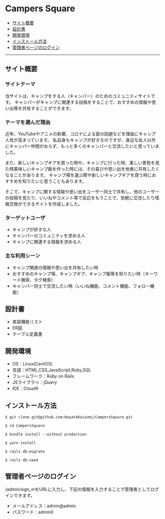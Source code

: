 # Campers Square

- [サイト概要](#サイト概要)
- [設計書](#設計書)
- [開発環境](#開発環境)
- [インストール方法](#インストール方法)
- [管理者ページのログイン](#管理者ページのログイン)

---

## サイト概要

### サイトテーマ
当サイトは、キャンプをする人（キャンパー）のためのコミュニティサイトです。
キャンパーがキャンプに関連する投稿をすることで、おすすめの情報や思い出等を共有することができます。

### テーマを選んだ理由
近年、YouTubeやアニメの影響、コロナによる密の回避などを理由にキャンプ人気が高まっています。
私自身もキャンプが好きなのですが、身近な友人以外にキャンパー仲間がおらず、もっと多くのキャンパーと交流したいと思っていました。

また、新しいキャンプギアを買った時や、キャンプに行った時、美しい景色を見た時美味しいキャンプ飯を作った時には、その喜びや思い出を他者に共有したくなることがあります。
キャンプ場を選ぶ際や新しいキャンプギアを買う時におすすめを知りたいと思うこともあります。

そこで、キャンプに関する情報や思い出をユーザー同士で共有し、他のユーザーの投稿を見たり、いいねやコメント等で反応をもうことで、気軽に交流したり情報交換ができるサイトを作成しました。

### ターゲットユーザ
- キャンプが好きな人
- キャンパーのコミュニティを求める人
- キャンプに関連する情報を求める人

### 主な利用シーン
- キャンプ関連の情報や思い出を共有したい時
- おすすめのキャンプ場、キャンプギア、キャンプ飯等を知りたい時（キーワード検索、タグ検索）
- キャンパー同士で交流したい時（いいね機能、コメント機能、フォロー機能）

## 設計書
- 実装機能リスト
- ER図
- テーブル定義書

## 開発環境
- OS：Linux(CentOS)
- 言語：HTML,CSS,JavaScript,Ruby,SQL
- フレームワーク：Ruby on Rails
- JSライブラリ：jQuery
- IDE：Cloud9

## インストール方法
~~~
$ git clone git@github.com:HayatoKoizumi/CampersSquare.git
~~~

~~~
$ cd CampersSquare
~~~

~~~
$ bundle install --without production
~~~

~~~
$ yarn install
~~~

~~~
$ rails db:migrate
~~~

~~~
$ rails db:seed
~~~

## 管理者ページのログイン
/admin/sign_inをURLに入力し、下記の情報を入力することで管理者としてログインできます。
- メールアドレス：admin@admin
- パスワード：admin0

<!--## 使用素材-->
<!-- - 外部サービスの画像素材・音声素材を使用した場合は、必ずサービス名とURLを明記してください。-->
<!-- - 使用しない場合は、使用素材の項目をREADMEから削除してください。-->